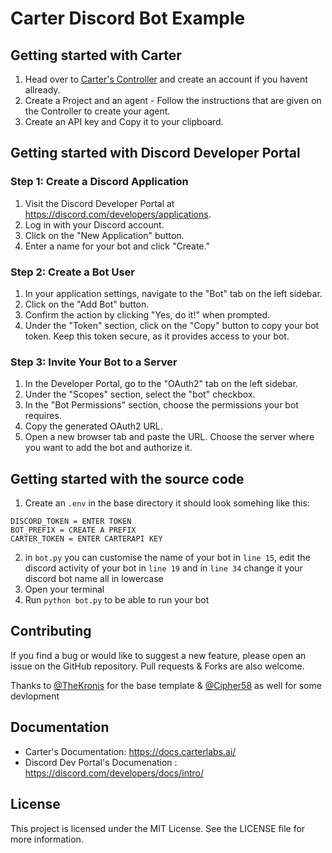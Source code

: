 # Carter Discord Bot Example

## __Getting started with Carter__

1. Head over to [Carter's Controller](https://controller.carterlabs.ai/welcome) and create an account if you havent allready.
2. Create a Project and an agent - Follow the instructions that are given on the Controller to create your agent.
3. Create an API key and Copy it to your clipboard.

## __Getting started with Discord Developer Portal__

### **Step 1: Create a Discord Application**
1. Visit the Discord Developer Portal at https://discord.com/developers/applications.
2. Log in with your Discord account.
3. Click on the "New Application" button.
4. Enter a name for your bot and click "Create."


### **Step 2: Create a Bot User**
1. In your application settings, navigate to the "Bot" tab on the left sidebar.
2. Click on the "Add Bot" button.
3. Confirm the action by clicking "Yes, do it!" when prompted.
4. Under the "Token" section, click on the "Copy" button to copy your bot token. Keep this token secure, as it provides access to your bot.

### **Step 3: Invite Your Bot to a Server**
1. In the Developer Portal, go to the "OAuth2" tab on the left sidebar.
2. Under the "Scopes" section, select the "bot" checkbox.
3. In the "Bot Permissions" section, choose the permissions your bot requires.
4. Copy the generated OAuth2 URL.
5. Open a new browser tab and paste the URL. Choose the server where you want to add the bot and authorize it.

## __Getting started with the source code__
1. Create an `.env` in the base directory it should look somehing like this: 
```env
DISCORD_TOKEN = ENTER TOKEN
BOT_PREFIX = CREATE A PREFIX
CARTER_TOKEN = ENTER CARTERAPI KEY
```
2. in `bot.py` you can customise the name of your bot in `line 15`, edit the discord activity of your bot in `line 19` and in `line 34` change it your discord bot name all in lowercase
3. Open your terminal
4. Run `python bot.py` to be able to run your bot


## __Contributing__
If you find a bug or would like to suggest a new feature, please open an issue on the GitHub repository. Pull requests & Forks are also welcome.

Thanks to [@TheKronis](https://github.com/TheKronis) for the base template & [@Cipher58](https://github.com/Cipher58) as well for some devlopment

## __Documentation__
- Carter's Documentation: <https://docs.carterlabs.ai/>
- Discord Dev Portal's Documenation : <https://discord.com/developers/docs/intro/>

## __License__
This project is licensed under the MIT License. See the LICENSE file for more information.
